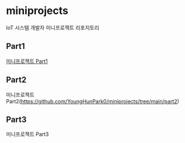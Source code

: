 # miniprojects
IoT 시스템 개발자 미니프로젝트 리포지토리

## Part1
[미니프로젝트 Part1](https://github.com/YoungHunPark0/miniprojects/tree/main/part1)

## Part2
미니프로젝트 Part2(https://github.com/YoungHunPark0/miniprojects/tree/main/part2)

## Part3
미니프로젝트 Part3
